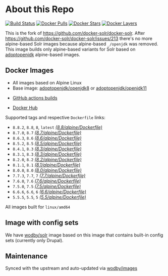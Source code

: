 # About this Repo

[![Build Status](https://github.com/wodby/base-solr/workflows/Build%20docker%20image/badge.svg)](https://github.com/wodby/base-solr/actions)
[![Docker Pulls](https://img.shields.io/docker/pulls/wodby/base-solr.svg)](https://hub.docker.com/r/wodby/base-solr)
[![Docker Stars](https://img.shields.io/docker/stars/wodby/base-solr.svg)](https://hub.docker.com/r/wodby/base-solr)
[![Docker Layers](https://images.microbadger.com/badges/image/wodby/base-solr.svg)](https://microbadger.com/images/wodby/base-solr)

This is the fork of https://github.com/docker-solr/docker-solr. After https://github.com/docker-solr/docker-solr/issues/213 there's no more alpine-based Solr images because alpine-based `_/openjdk` was removed. This image builds only alpine-based variants for Solr based on [adoptopenjdk](https://adoptopenjdk.net)  alpine-based images.  

## Docker Images

* All images based on Alpine Linux
* Base image: [adoptopenjdk/openjdk8](https://hub.docker.com/r/adoptopenjdk/openjdk8) or [adoptopenjdk/openjdk11](https://hub.docker.com/r/adoptopenjdk/openjdk11)
- [GitHub actions builds](https://github.com/wodby/base-solr/actions) 
* [Docker Hub](https://hub.docker.com/r/wodby/base-solr)

Supported tags and respective `Dockerfile` links:

* `8.8.2`, `8.8`, `8`, `latest` [_(8.8/alpine/Dockerfile)_](https://github.com/wodby/base-solr/tree/master/8.8/alpine/Dockerfile)
* `8.7.0`, `8.7` [_(8.7/alpine/Dockerfile)_](https://github.com/wodby/base-solr/tree/master/8.7/alpine/Dockerfile)
* `8.6.3`, `8.6` [_(8.6/alpine/Dockerfile)_](https://github.com/wodby/base-solr/tree/master/8.6/alpine/Dockerfile)
* `8.5.2`, `8.5` [_(8.5/alpine/Dockerfile)_](https://github.com/wodby/base-solr/tree/master/8.5/alpine/Dockerfile)
* `8.4.1`, `8.3` [_(8.3/alpine/Dockerfile)_](https://github.com/wodby/base-solr/tree/master/8.4/alpine/Dockerfile)
* `8.3.1`, `8.3` [_(8.3/alpine/Dockerfile)_](https://github.com/wodby/base-solr/tree/master/8.3/alpine/Dockerfile)
* `8.2.0`, `8.2` [_(8.2/alpine/Dockerfile)_](https://github.com/wodby/base-solr/tree/master/8.2/alpine/Dockerfile)
* `8.1.1`, `8.1` [_(8.1/alpine/Dockerfile)_](https://github.com/wodby/base-solr/tree/master/8.1/alpine/Dockerfile)
* `8.0.0`, `8.0` [_(8.0/alpine/Dockerfile)_](https://github.com/wodby/base-solr/tree/master/8.0/alpine/Dockerfile)
* `7.7.3`, `7.7`, `7` [_(7.7/alpine/Dockerfile)_](https://github.com/wodby/base-solr/tree/master/7.7/alpine/Dockerfile)
* `7.6.0`, `7.6` [_(7.6/alpine/Dockerfile)_](https://github.com/wodby/base-solr/tree/master/7.6/alpine/Dockerfile)
* `7.5.0`, `7.5` [_(7.5/alpine/Dockerfile)_](https://github.com/wodby/base-solr/tree/master/7.5/alpine/Dockerfile)
* `6.6.6`, `6.6`, `6` [_(6.6/alpine/Dockerfile)_](https://github.com/wodby/base-solr/tree/master/6.6/alpine/Dockerfile)
* `5.5.5`, `5.5`, `5` [_(5.5/alpine/Dockerfile)_](https://github.com/wodby/base-solr/tree/master/5.5/alpine/Dockerfile)

All images built for `linux/amd64` 

## Image with config sets

We have [wodby/solr](https://github.com/wodby/solr) image based on this image that contains built-in config sets (currently only Drupal).  

## Maintenance

Synced with the upstream and auto-updated via [wodby/images](https://github.com/wodby/images)
